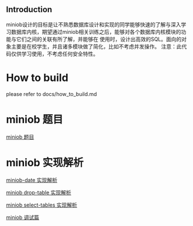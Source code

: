 ## Introduction
miniob设计的目标是让不熟悉数据库设计和实现的同学能够快速的了解与深入学习数据库内核，期望通过miniob相关训练之后，能够对各个数据库内核模块的功能与它们之间的关联有所了解，并能够在
使用时，设计出高效的SQL。面向的对象主要是在校学生，并且诸多模块做了简化，比如不考虑并发操作。
注意：此代码仅供学习使用，不考虑任何安全特性。

# How to build
please refer to docs/how_to_build.md

# miniob 题目
[miniob 题目](miniob-topics)

# miniob 实现解析

[miniob-date 实现解析](miniob-date-implementation.md)

[miniob drop-table 实现解析](miniob-drop-table-implementation.md)

[miniob select-tables 实现解析](miniob-select-tables-implementation.md)

[miniob 调试篇](miniob-how-to-debug.md)

